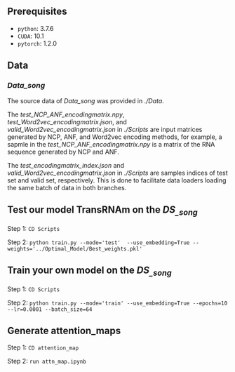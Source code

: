 ## Prerequisites
* `python`: 3.7.6
* `CUDA`: 10.1
* `pytorch`: 1.2.0

## Data

### *Data_song*
The source data of *Data_song* was provided in *./Data*.

The *test_NCP_ANF_encodingmatrix.npy*, *test_Word2vec_encodingmatrix.json*, and *valid_Word2vec_encodingmatrix.json* in *./Scripts* are input matrices generated by NCP, ANF, and Word2vec encoding methods, for example, a sapmle in the *test_NCP_ANF_encodingmatrix.npy* is a matrix of the RNA sequence generated by NCP and ANF.

The *test_encodingmatrix_index.json* and *valid_Word2vec_encodingmatrix.json* in *./Scripts* are samples indices of test set and valid set, respectively. This is done to facilitate data loaders loading the same batch of data in both branches.



## Test our model TransRNAm on the *DS<sub>_song</sub>*

Step 1: ```CD Scripts```

Step 2: ```python train.py --mode='test'  --use_embedding=True --weights='../Optimal_Model/Best_weights.pkl'```

## Train your own model on the *DS<sub>_song</sub>*

Step 1: ```CD Scripts```

Step 2: ```python train.py --mode='train' --use_embedding=True --epochs=10 --lr=0.0001 --batch_size=64```

## Generate attention_maps

Step 1: ```CD attention_map```

Step 2: ```run attn_map.ipynb```



